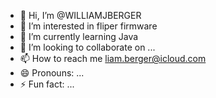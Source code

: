 - 👋 Hi, I’m @WILLIAMJBERGER
- 👀 I’m interested in fliper firmware
- 🌱 I’m currently learning Java
- 💞️ I’m looking to collaborate on ...
- 📫 How to reach me liam.berger@icloud.com
- 😄 Pronouns: ...
- ⚡ Fun fact: ...

<!---
WILLIAMJBERGER/WILLIAMJBERGER is a ✨ special ✨ repository because its `README.md` (this file) appears on your GitHub profile.
You can click the Preview link to take a look at your changes.
--->
